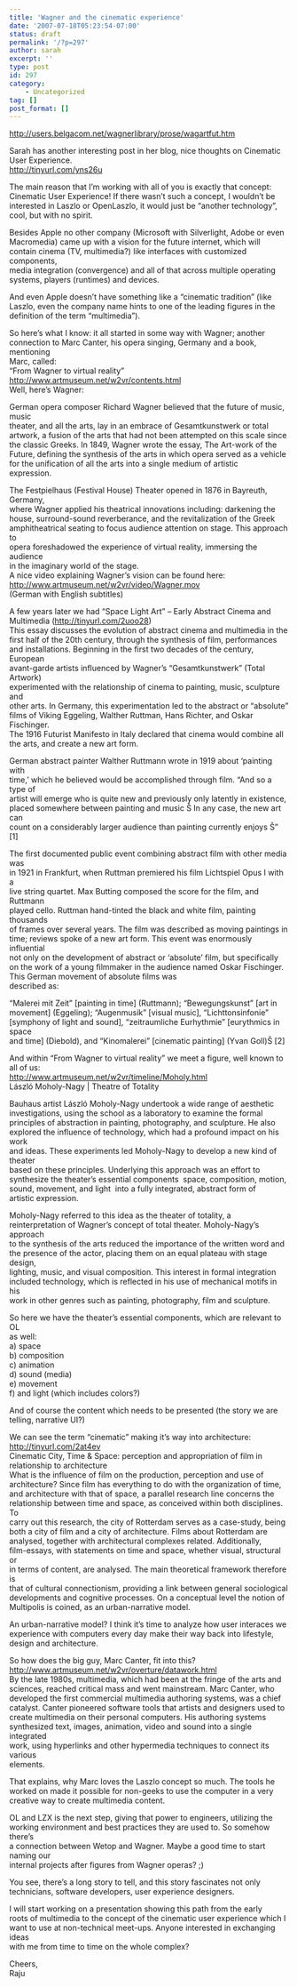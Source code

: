 ```yaml
---
title: 'Wagner and the cinematic experience'
date: '2007-07-18T05:23:54-07:00'
status: draft
permalink: '/?p=297'
author: sarah
excerpt: ''
type: post
id: 297
category:
    - Uncategorized
tag: []
post_format: []
---
```

http://users.belgacom.net/wagnerlibrary/prose/wagartfut.htm

Sarah has another interesting post in her blog, nice thoughts on Cinematic  
User Experience.  
http://tinyurl.com/yns26u

The main reason that I’m working with all of you is exactly that concept:  
Cinematic User Experience! If there wasn’t such a concept, I wouldn’t be  
interested in Laszlo or OpenLaszlo, it would just be “another technology”,  
cool, but with no spirit.

Besides Apple no other company (Microsoft with Silverlight, Adobe or even  
Macromedia) came up with a vision for the future internet, which will  
contain cinema (TV, multimedia?) like interfaces with customized components,  
media integration (convergence) and all of that across multiple operating  
systems, players (runtimes) and devices.

And even Apple doesn’t have something like a “cinematic tradition” (like  
Laszlo, even the company name hints to one of the leading figures in the  
definition of the term “multimedia”).

So here’s what I know: it all started in some way with Wagner; another  
connection to Marc Canter, his opera singing, Germany and a book, mentioning  
Marc, called:  
“From Wagner to virtual reality” http://www.artmuseum.net/w2vr/contents.html  
Well, here’s Wagner:

German opera composer Richard Wagner believed that the future of music, music  
theater, and all the arts, lay in an embrace of Gesamtkunstwerk or total  
artwork, a fusion of the arts that had not been attempted on this scale since  
the classic Greeks. In 1849, Wagner wrote the essay, The Art-work of the  
Future, defining the synthesis of the arts in which opera served as a vehicle  
for the unification of all the arts into a single medium of artistic  
expression.

The Festpielhaus (Festival House) Theater opened in 1876 in Bayreuth, Germany,  
where Wagner applied his theatrical innovations including: darkening the  
house, surround-sound reverberance, and the revitalization of the Greek  
amphitheatrical seating to focus audience attention on stage. This approach to  
opera foreshadowed the experience of virtual reality, immersing the audience  
in the imaginary world of the stage.  
A nice video explaining Wagner’s vision can be found here:  
http://www.artmuseum.net/w2vr/video/Wagner.mov  
(German with English subtitles)

A few years later we had “Space Light Art” – Early Abstract Cinema and  
Multimedia (http://tinyurl.com/2uoo28)  
This essay discusses the evolution of abstract cinema and multimedia in the  
first half of the 20th century, through the synthesis of film, performances  
and installations. Beginning in the first two decades of the century, European  
avant-garde artists influenced by Wagner’s “Gesamtkunstwerk” (Total Artwork)  
experimented with the relationship of cinema to painting, music, sculpture and  
other arts. In Germany, this experimentation led to the abstract or “absolute”  
films of Viking Eggeling, Walther Ruttman, Hans Richter, and Oskar Fischinger.  
The 1916 Futurist Manifesto in Italy declared that cinema would combine all  
the arts, and create a new art form.

German abstract painter Walther Ruttmann wrote in 1919 about ‘painting with  
time,’ which he believed would be accomplished through film. “And so a type of  
artist will emerge who is quite new and previously only latently in existence,  
placed somewhere between painting and music Š In any case, the new art can  
count on a considerably larger audience than painting currently enjoys Š” \[1\]

The first documented public event combining abstract film with other media was  
in 1921 in Frankfurt, when Ruttman premiered his film Lichtspiel Opus I with a  
live string quartet. Max Butting composed the score for the film, and Ruttmann  
played cello. Ruttman hand-tinted the black and white film, painting thousands  
of frames over several years. The film was described as moving paintings in  
time; reviews spoke of a new art form. This event was enormously influential  
not only on the development of abstract or ‘absolute’ film, but specifically  
on the work of a young filmmaker in the audience named Oskar Fischinger.  
This German movement of absolute films was  
described as:

“Malerei mit Zeit” \[painting in time\] (Ruttmann); “Bewegungskunst” \[art in  
movement\] (Eggeling); “Augenmusik” \[visual music\], “Lichttonsinfonie”  
\[symphony of light and sound\], “zeitraumliche Eurhythmie” \[eurythmics in space  
and time\] (Diebold), and “Kinomalerei” \[cinematic painting\] (Yvan Goll)Š \[2\]

And within “From Wagner to virtual reality” we meet a figure, well known to  
all of us:  
http://www.artmuseum.net/w2vr/timeline/Moholy.html  
László Moholy-Nagy | Theatre of Totality

Bauhaus artist László Moholy-Nagy undertook a wide range of aesthetic  
investigations, using the school as a laboratory to examine the formal  
principles of abstraction in painting, photography, and sculpture. He also  
explored the influence of technology, which had a profound impact on his work  
and ideas. These experiments led Moholy-Nagy to develop a new kind of theater  
based on these principles. Underlying this approach was an effort to  
synthesize the theater’s essential components ­ space, composition, motion,  
sound, movement, and light ­ into a fully integrated, abstract form of  
artistic expression.

Moholy-Nagy referred to this idea as the theater of totality, a  
reinterpretation of Wagner’s concept of total theater. Moholy-Nagy’s approach  
to the synthesis of the arts reduced the importance of the written word and  
the presence of the actor, placing them on an equal plateau with stage design,  
lighting, music, and visual composition. This interest in formal integration  
included technology, which is reflected in his use of mechanical motifs in his  
work in other genres such as painting, photography, film and sculpture.

So here we have the theater’s essential components, which are relevant to OL  
as well:  
a) space  
b) composition  
c) animation  
d) sound (media)  
e) movement  
f) and light (which includes colors?)

And of course the content which needs to be presented (the story we are  
telling, narrative UI?)

We can see the term “cinematic” making it’s way into architecture:  
http://tinyurl.com/2at4ev  
Cinematic City, Time &amp; Space: perception and appropriation of film in  
relationship to architecture  
What is the influence of film on the production, perception and use of  
architecture? Since film has everything to do with the organization of time,  
and architecture with that of space, a parallel research line concerns the  
relationship between time and space, as conceived within both disciplines. To  
carry out this research, the city of Rotterdam serves as a case-study, being  
both a city of film and a city of architecture. Films about Rotterdam are  
analysed, together with architectural complexes related. Additionally,  
film-essays, with statements on time and space, whether visual, structural or  
in terms of content, are analysed. The main theoretical framework therefore is  
that of cultural connectionism, providing a link between general sociological  
developments and cognitive processes. On a conceptual level the notion of  
Multipolis is coined, as an urban-narrative model.

An urban-narrative model? I think it’s time to analyze how user interaces we  
experience with computers every day make their way back into lifestyle,  
design and architecture.

So how does the big guy, Marc Canter, fit into this?  
http://www.artmuseum.net/w2vr/overture/datawork.html  
By the late 1980s, multimedia, which had been at the fringe of the arts and  
sciences, reached critical mass and went mainstream. Marc Canter, who  
developed the first commercial multimedia authoring systems, was a chief  
catalyst. Canter pioneered software tools that artists and designers used to  
create multimedia on their personal computers. His authoring systems  
synthesized text, images, animation, video and sound into a single integrated  
work, using hyperlinks and other hypermedia techniques to connect its various  
elements.

That explains, why Marc loves the Laszlo concept so much. The tools he  
worked on made it possible for non-geeks to use the computer in a very  
creative way to create multimedia content.

OL and LZX is the next step, giving that power to engineers, utilizing the  
working environment and best practices they are used to. So somehow there’s  
a connection between Wetop and Wagner. Maybe a good time to start naming our  
internal projects after figures from Wagner operas? ;)

You see, there’s a long story to tell, and this story fascinates not only  
technicians, software developers, user experience designers.

I will start working on a presentation showing this path from the early  
roots of multimedia to the concept of the cinematic user experience which I  
want to use at non-technical meet-ups. Anyone interested in exchanging ideas  
with me from time to time on the whole complex?

Cheers,  
Raju